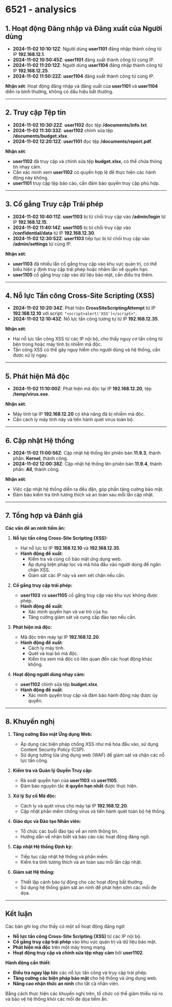 # 6521 - analysics

## **1. Hoạt động Đăng nhập và Đăng xuất của Người dùng**

- **2024-11-02 10:10:12Z**: Người dùng **user1101** đăng nhập thành công từ IP **192.168.12.1**.
- **2024-11-02 10:50:45Z**: **user1101** đăng xuất thành công từ cùng IP.
- **2024-11-02 11:20:12Z**: Người dùng **user1104** đăng nhập thành công từ IP **192.168.12.25**.
- **2024-11-02 11:50:22Z**: **user1104** đăng xuất thành công từ cùng IP.

**Nhận xét**: Hoạt động đăng nhập và đăng xuất của **user1101** và **user1104** diễn ra bình thường, không có dấu hiệu bất thường.

---

## **2. Truy cập Tệp tin**

- **2024-11-02 10:30:22Z**: **user1102** đọc tệp **/documents/info.txt**.
- **2024-11-02 11:30:33Z**: **user1102** chỉnh sửa tệp **/documents/budget.xlsx**.
- **2024-11-02 12:20:12Z**: **user1101** đọc tệp **/documents/report.pdf**.

**Nhận xét**:

- **user1102** đã truy cập và chỉnh sửa tệp **budget.xlsx**, có thể chứa thông tin nhạy cảm.
- Cần xác minh xem **user1102** có quyền hợp lệ để thực hiện các hành động này không.
- **user1101** truy cập tệp báo cáo, cần đảm bảo quyền truy cập phù hợp.

---

## **3. Cố gắng Truy cập Trái phép**

- **2024-11-02 10:40:11Z**: **user1103** bị từ chối truy cập vào **/admin/login** từ IP **192.168.12.15**.
- **2024-11-02 11:40:14Z**: **user1105** bị từ chối truy cập vào **/confidential/data** từ IP **192.168.12.30**.
- **2024-11-02 12:30:52Z**: **user1103** tiếp tục bị từ chối truy cập vào **/admin/settings** từ cùng IP.

**Nhận xét**:

- **user1103** đã nhiều lần cố gắng truy cập vào khu vực quản trị, có thể biểu hiện ý định truy cập trái phép hoặc nhầm lẫn về quyền hạn.
- **user1105** cố gắng truy cập vào dữ liệu bảo mật, cần điều tra thêm.

---

## **4. Nỗ lực Tấn công Cross-Site Scripting (XSS)**

- **2024-11-02 10:20:34Z**: Phát hiện **CrossSiteScriptingAttempt** từ IP **192.168.12.10** với script: `"<script>alert('XSS')</script>"`.
- **2024-11-02 12:10:43Z**: Nỗ lực tấn công tương tự từ IP **192.168.12.35**.

**Nhận xét**:

- Hai nỗ lực tấn công XSS từ các IP nội bộ, cho thấy nguy cơ tấn công từ bên trong hoặc máy tính bị nhiễm mã độc.
- Tấn công XSS có thể gây nguy hiểm cho người dùng và hệ thống, cần được xử lý ngay.

---

## **5. Phát hiện Mã độc**

- **2024-11-02 11:10:00Z**: Phát hiện mã độc tại IP **192.168.12.20**, tệp **/temp/virus.exe**.

**Nhận xét**:

- Máy tính tại IP **192.168.12.20** có khả năng đã bị nhiễm mã độc.
- Cần cách ly máy tính này và tiến hành quét virus toàn bộ.

---

## **6. Cập nhật Hệ thống**

- **2024-11-02 11:00:56Z**: Cập nhật hệ thống lên phiên bản **11.9.3**, thành phần: **Kernel**, thành công.
- **2024-11-02 12:00:38Z**: Cập nhật hệ thống lên phiên bản **11.9.4**, thành phần: **All**, thành công.

**Nhận xét**:

- Việc cập nhật hệ thống diễn ra đều đặn, góp phần tăng cường bảo mật.
- Đảm bảo kiểm tra tính tương thích và an toàn sau mỗi lần cập nhật.

---

## **7. Tổng hợp và Đánh giá**

**Các vấn đề an ninh tiềm ẩn:**

1. **Nỗ lực tấn công Cross-Site Scripting (XSS):**

   - Hai nỗ lực từ IP **192.168.12.10** và **192.168.12.35**.
   - **Hành động đề xuất**:
     - Kiểm tra và củng cố bảo mật ứng dụng web.
     - Áp dụng biện pháp lọc và mã hóa đầu vào người dùng để ngăn chặn XSS.
     - Giám sát các IP này và xem xét chặn nếu cần.

2. **Cố gắng truy cập trái phép:**

   - **user1103** và **user1105** cố gắng truy cập vào khu vực không được phép.
   - **Hành động đề xuất**:
     - Xác minh quyền hạn và vai trò của họ.
     - Tăng cường giám sát và cung cấp đào tạo nếu cần.

3. **Phát hiện mã độc:**

   - Mã độc trên máy tại IP **192.168.12.20**.
   - **Hành động đề xuất**:
     - Cách ly máy tính.
     - Quét và loại bỏ mã độc.
     - Kiểm tra xem mã độc có liên quan đến các hoạt động khác không.

4. **Hoạt động người dùng nhạy cảm:**

   - **user1102** chỉnh sửa tệp **budget.xlsx**.
   - **Hành động đề xuất**:
     - Xác minh quyền truy cập và đảm bảo hành động này được ủy quyền.

---

## **8. Khuyến nghị**

1. **Tăng cường Bảo mật Ứng dụng Web:**

   - Áp dụng các biện pháp chống XSS như mã hóa đầu vào, sử dụng Content Security Policy (CSP).
   - Sử dụng tường lửa ứng dụng web (WAF) để giám sát và chặn các nỗ lực tấn công.

2. **Kiểm tra và Quản lý Quyền Truy cập:**

   - Rà soát quyền hạn của **user1103** và **user1105**.
   - Đảm bảo nguyên tắc **ít quyền hạn nhất** được thực hiện.

3. **Xử lý Sự cố Mã độc:**

   - Cách ly và quét virus cho máy tại IP **192.168.12.20**.
   - Cập nhật phần mềm chống virus và tiến hành quét toàn bộ hệ thống.

4. **Giáo dục và Đào tạo Nhân viên:**

   - Tổ chức các buổi đào tạo về an ninh thông tin.
   - Hướng dẫn về nhận biết và báo cáo các hoạt động đáng ngờ.

5. **Cập nhật Hệ thống Định kỳ:**

   - Tiếp tục cập nhật hệ thống và phần mềm.
   - Kiểm tra tính tương thích và an toàn sau mỗi lần cập nhật.

6. **Giám sát Hệ thống:**

   - Thiết lập cảnh báo tự động cho các hoạt động bất thường.
   - Sử dụng hệ thống giám sát an ninh để phát hiện sớm các mối đe dọa.

---

## **Kết luận**

Các bản ghi log cho thấy có một số hoạt động đáng ngờ:

- **Nỗ lực tấn công Cross-Site Scripting (XSS)** từ các IP nội bộ.
- **Cố gắng truy cập trái phép** vào khu vực quản trị và dữ liệu bảo mật.
- **Phát hiện mã độc** trên một máy trong mạng.
- **Hoạt động truy cập và chỉnh sửa tệp nhạy cảm** bởi **user1102**.

**Hành động cần thiết:**

- **Điều tra ngay lập tức** các nỗ lực tấn công và truy cập trái phép.
- **Tăng cường các biện pháp bảo mật** cho hệ thống và ứng dụng web.
- **Nâng cao nhận thức an ninh** cho tất cả nhân viên.

Bằng cách thực hiện các khuyến nghị trên, tổ chức có thể giảm thiểu rủi ro và bảo vệ hệ thống khỏi các mối đe dọa tiềm ẩn.
